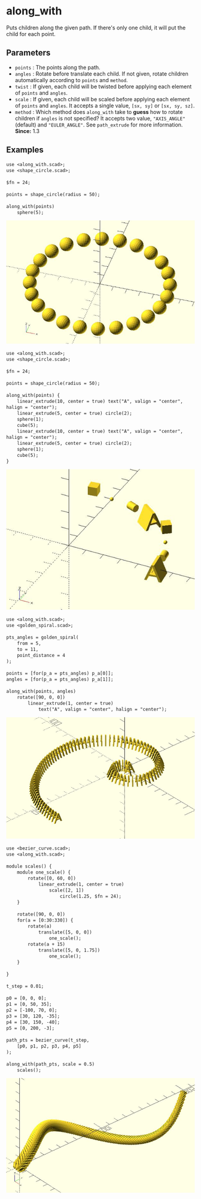 # along_with

Puts children along the given path. If there's only one child, it will put the child for each point. 

## Parameters

- `points` : The points along the path. 
- `angles` : Rotate before translate each child. If not given, rotate children automatically according to `points` and `method`.
- `twist` : If given, each child will be twisted before applying each element of `points` and `angles`.
- `scale` : If given, each child will be scaled before applying each element of `points` and `angles`. It accepts a single value, `[sx, sy]` or `[sx, sy, sz]`.
- `method` : Which method does `along_with` take to **guess** how to rotate children if `angles` is not specified? It accepts two value, `"AXIS_ANGLE"` (default) and `"EULER_ANGLE"`. See `path_extrude` for more information. **Since:** 1.3

## Examples

	use <along_with.scad>;
	use <shape_circle.scad>;
	
	$fn = 24;
	
	points = shape_circle(radius = 50);
	
	along_with(points) 
	    sphere(5);

![along_with](images/lib3x-along_with-1.JPG)

	use <along_with.scad>;
	use <shape_circle.scad>;

	$fn = 24;

	points = shape_circle(radius = 50);

	along_with(points) {
		linear_extrude(10, center = true) text("A", valign = "center", halign = "center");
		linear_extrude(5, center = true) circle(2);
		sphere(1);
		cube(5);
		linear_extrude(10, center = true) text("A", valign = "center", halign = "center");
		linear_extrude(5, center = true) circle(2);
		sphere(1);
		cube(5);        
	}

![along_with](images/lib3x-along_with-2.JPG)

	use <along_with.scad>;
	use <golden_spiral.scad>;

	pts_angles = golden_spiral(
		from = 5, 
		to = 11, 
		point_distance = 4
	);

	points = [for(p_a = pts_angles) p_a[0]];
	angles = [for(p_a = pts_angles) p_a[1]];

	along_with(points, angles)
		rotate([90, 0, 0]) 
			linear_extrude(1, center = true) 
				text("A", valign = "center", halign = "center");

![along_with](images/lib3x-along_with-3.JPG)

	use <bezier_curve.scad>;
	use <along_with.scad>;

	module scales() {
		module one_scale() {
			rotate([0, 60, 0]) 
				linear_extrude(1, center = true) 
					scale([2, 1]) 
						circle(1.25, $fn = 24);    
		}
        
		rotate([90, 0, 0])
		for(a = [0:30:330]) {
			rotate(a) 
				translate([5, 0, 0]) 
					one_scale();
			rotate(a + 15) 
				translate([5, 0, 1.75]) 
					one_scale();
		}

	}

	t_step = 0.01;

	p0 = [0, 0, 0];
	p1 = [0, 50, 35];
	p2 = [-100, 70, 0];
	p3 = [30, 120, -35];
	p4 = [30, 150, -40];
	p5 = [0, 200, -3];

	path_pts = bezier_curve(t_step, 
		[p0, p1, p2, p3, p4, p5]
	);

	along_with(path_pts, scale = 0.5)  
		scales();

![along_with](images/lib3x-along_with-4.JPG)